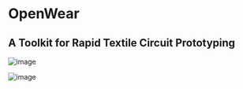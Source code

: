 # OpenWear
## A Toolkit for Rapid Textile Circuit Prototyping

![image](https://github.com/anxndsgn/OpenWear/assets/60823033/d954050d-774a-451b-a625-31b9d1150a64)


![image](https://github.com/anxndsgn/OpenWear/assets/60823033/a459c6b8-6f2a-4687-9762-d478736784a3)


